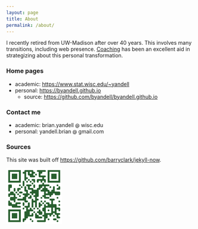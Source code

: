 ```yaml
---
layout: page
title: About
permalink: /about/
---
```


I recently retired from UW-Madison after over 40 years.
This involves many transitions, including web presence.
[Coaching](/pages/coach/) has been an excellent aid in strategizing about
this personal transformation.

### Home pages

- academic: <https://www.stat.wisc.edu/~yandell>
- personal: <https://byandell.github.io>
  + source: <https://github.com/byandell/byandell.github.io>

### Contact me

- academic: brian.yandell <span style="display: inline-block; font-size: 12px; color: #000000;">@</span> wisc.edu
- personal: yandell.brian <span style="display: inline-block; font-size: 12px; color: #000000;">@</span> gmail.com

### Sources

This site was built off <https://github.com/barryclark/jekyll-now>. 

<img src="images/adobe-express-qr-code.png" height="150">
